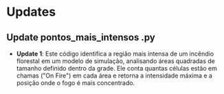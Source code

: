 # Updates

## Update pontos_mais_intensos .py
- **Update 1**:  Este código identifica a região mais intensa de um incêndio florestal em um modelo de simulação, analisando áreas quadradas de tamanho definido dentro da grade. 
  Ele conta quantas células estão em chamas ("On Fire") em cada área e retorna a intensidade máxima e a posição onde o fogo é mais concentrado.
